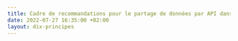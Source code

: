 ```yaml
---
title: Cadre de recommandations pour le partage de données par API dans l’administration
date: 2022-07-27 16:35:00 +02:00
layout: dix-principes
---
```


